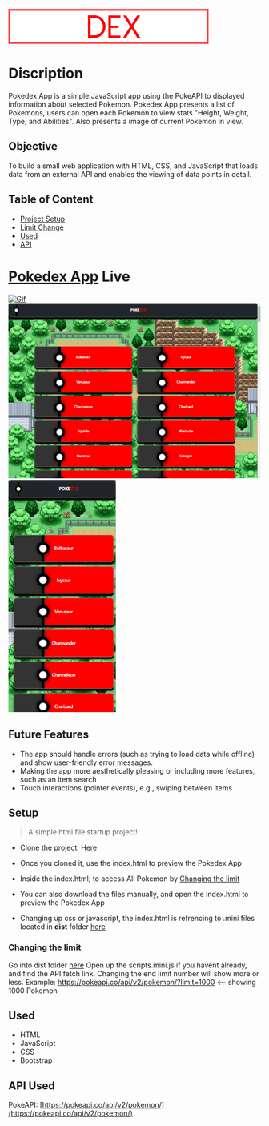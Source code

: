 [![PokeDex](https://github.com/vppelli/Vppelli/blob/main/img/POKEDEX.png)](https://vppelli.github.io/Pokedex-app/)
# Discription
Pokedex App is a simple JavaScript app using the PokeAPI to displayed information about selected Pokemon.
Pokedex App presents a list of Pokemons, users can open each Pokemon to view stats "Height, Weight, Type, and Abilities".
Also presents a image of current Pokemon in view.

## Objective
To build a small web application with HTML, CSS, and JavaScript that loads data from an external API and enables the viewing of data points in detail.

## Table of Content
- [Project Setup](#setup)
- [Limit Change](#changing-the-limit)
- [Used](#used)
- [API](#api-used)

# [Pokedex App](https://vppelli.github.io/Pokedex-app/) Live
[![Gif](img/Pokedex-desktop.gif)](https://vppelli.github.io/Pokedex-app/) [![Gif](img/Pokedex-tablet.gif)](https://vppelli.github.io/Pokedex-app/) [![Gif](img/Pokedex-mobile.gif)](https://vppelli.github.io/Pokedex-app/)

## Future Features
- The app should handle errors (such as trying to load data while offline) and show user-friendly error messages.
- Making the app more aesthetically pleasing or including more features, such as an item search
- Touch interactions (pointer events), e.g., swiping between items



 
## Setup
> A simple html file startup project!
- Clone the project: [Here](https://github.com/vppelli/Pokedex-app.git)
- Once you cloned it, use the index.html to preview the Pokedex App
- Inside the index.html; to access All Pokemon by [Changing the limit](https://github.com/vppelli/Pokedex-app/blob/main/README.md#too-change-limit)

- You can also download the files manually, and open the index.html to preview the Pokedex App
- Changing up css or javascript, the index.html is refrencing to .mini files located in __dist__ folder [here](./dist)

### Changing the limit
Go into dist folder [here](./dist/scripts.mini.js)
Open up the scripts.mini.js if you havent already, and find the API fetch link. Changing the end limit number will show more or less.
Example: https://pokeapi.co/api/v2/pokemon/?limit=1000 <-- showing 1000 Pokemon

## Used
- HTML
- JavaScript
- CSS
- Bootstrap

## API Used
PokeAPI: [https://pokeapi.co/api/v2/pokemon/](https://pokeapi.co/api/v2/pokemon/)

